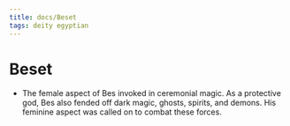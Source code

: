```yaml
---
title: docs/Beset
tags: deity egyptian
---
```


# Beset
- The female aspect of Bes invoked in ceremonial magic. As a protective god, Bes also fended off dark magic, ghosts, spirits, and demons. His feminine aspect was called on to combat these forces.